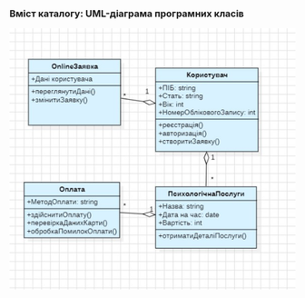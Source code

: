### Вміст каталогу: UML-діаграма програмних класів

![](https://raw.githubusercontent.com/oleksandrblazhko/ai-212-omelchuk/laboratory_work_6/2-SoftwareDesign/2.5-UMLProgramClasses/UMLProgramClassesDiagram1.jpg)
